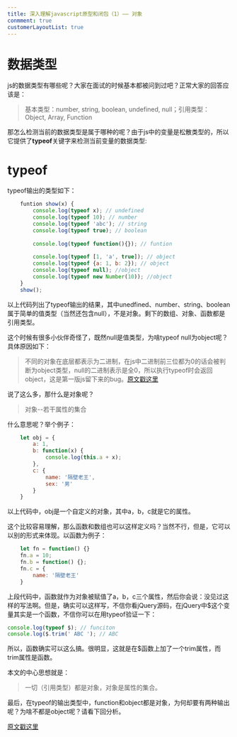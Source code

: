 ```yaml
---
title: 深入理解javascript原型和闭包（1）—— 对象
conmment: true
customerLayoutList: true
---
```


# 数据类型
js的数据类型有哪些呢？大家在面试的时候基本都被问到过吧？正常大家的回答应该是：
> 基本类型：number, string, boolean, undefined, null；引用类型：Object, Array, Function

那怎么检测当前的数据类型是属于哪种的呢？由于js中的变量是松散类型的，所以它提供了**typeof**关键字来检测当前变量的数据类型:

# typeof

typeof输出的类型如下：

``` js
    funtion show(x) {
        console.log(typeof x); // undefined
        console.log(typeof 10); // number
        console.log(typeof 'abc'); // string
        console.log(typeof true); // boolean
        
        console.log(typeof function(){}); // funtion
        
        console.log(typeof [1, 'a', true]); // object
        console.log(typeof {a: 1, b: 2}); // object
        console.log(typeof null); //object
        console.log(typeof new Number(10)); //object
    }
    show();
```
以上代码列出了typeof输出的结果，其中unedfined、number、string、boolean属于简单的值类型（当然还包含null），不是对象。剩下的数组、对象、函数都是引用类型。

这个时候有很多小伙伴奇怪了，既然null是值类型，为啥typeof null为object呢？具体原因如下：

> 不同的对象在底层都表示为二进制，在js中二进制前三位都为0的话会被判断为object类型，null的二进制表示是全0，所以执行typeof时会返回object，这是第一版js留下来的bug。[原文戳这里](https://www.cnblogs.com/wzybnzy/p/7232618.html)

说了这么多，那什么是对象呢？

> 对象--若干属性的集合

什么意思呢？举个例子：

``` js
    let obj = {
        a: 1,
        b: function(x) {
            console.log(this.a + x);
        },
        c: {
            name: '隔壁老王',
            sex: '男'
        }
    }
```
以上代码中，obj是一个自定义的对象，其中a，b，c就是它的属性。

这个比较容易理解，那么函数和数组也可以这样定义吗？当然不行，但是，它可以以别的形式来体现。以函数为例子：

``` js
    let fn = function() {}
    fn.a = 10;
    fn.b = function() {};
    fn.c = {
        name: '隔壁老王'
    }
```
上段代码中，函数就作为对象被赋值了a，b，c三个属性，然后你会说：没见过这样的写法啊。但是，确实可以这样写，不信你看jQuery源码，在jQuery中$这个变量其实是一个函数，不信你可以在用typeof验证一下：

```js
console.log(typeof $); // funciton
console.log($.trim(' ABC '); // ABC
```

所以，函数确实可以这么搞。很明显，这就是在$函数上加了一个trim属性，而trim属性是函数。

本文的中心思想就是：

> 一切（引用类型）都是对象，对象是属性的集合。

最后，在typeof的输出类型中，function和object都是对象，为何却要有两种输出呢？为啥不都是object呢？请看下回分析。

[原文戳这里](https://www.cnblogs.com/wangfupeng1988/p/3977987.html)